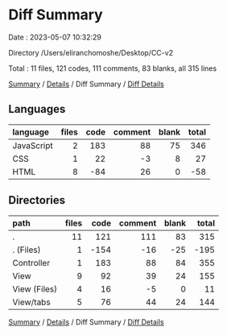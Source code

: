 # Diff Summary

Date : 2023-05-07 10:32:29

Directory /Users/eliranchomoshe/Desktop/CC-v2

Total : 11 files,  121 codes, 111 comments, 83 blanks, all 315 lines

[Summary](results.md) / [Details](details.md) / Diff Summary / [Diff Details](diff-details.md)

## Languages
| language | files | code | comment | blank | total |
| :--- | ---: | ---: | ---: | ---: | ---: |
| JavaScript | 2 | 183 | 88 | 75 | 346 |
| CSS | 1 | 22 | -3 | 8 | 27 |
| HTML | 8 | -84 | 26 | 0 | -58 |

## Directories
| path | files | code | comment | blank | total |
| :--- | ---: | ---: | ---: | ---: | ---: |
| . | 11 | 121 | 111 | 83 | 315 |
| . (Files) | 1 | -154 | -16 | -25 | -195 |
| Controller | 1 | 183 | 88 | 84 | 355 |
| View | 9 | 92 | 39 | 24 | 155 |
| View (Files) | 4 | 16 | -5 | 0 | 11 |
| View/tabs | 5 | 76 | 44 | 24 | 144 |

[Summary](results.md) / [Details](details.md) / Diff Summary / [Diff Details](diff-details.md)
